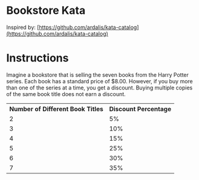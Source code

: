 Bookstore Kata
============
Inspired by: [https://github.com/ardalis/kata-catalog](https://github.com/ardalis/kata-catalog)

# Instructions #

Imagine a bookstore that is selling the seven books from the Harry Potter series. Each book has a standard price of $8.00. 
However, if you buy more than one of the series at a time, you get a discount. Buying multiple copies of the same book title does not earn a discount.

<table>
<tr>
<th>Number of Different Book Titles</th>
<th>Discount Percentage</th>
</tr>
<tr><td>2</td><td>5%</td></tr>
<tr><td>3</td><td>10%</td></tr>
<tr><td>4</td><td>15%</td></tr>
<tr><td>5</td><td>25%</td></tr>
<tr><td>6</td><td>30%</td></tr>
<tr><td>7</td><td>35%</td></tr>
</table>
